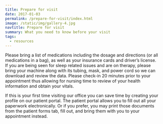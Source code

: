 ```yaml
---
title: Prepare for visit
date: 2017-01-03
permalink: /prepare-for-visit/index.html
image: /static/img/gallery-4.jpg
navtitle: Prepare for visit
summary: What you need to know before your visit
tags:
  - resources
---
```

Please bring a list of medications including the dosage and directions (or all medications in a bag), as well as your insurance cards and driver’s license. If you are being seen for sleep related issues and are on therapy, please bring your machine along with its tubing, mask, and power cord so we can download and review the data. Please check-in 20 minutes prior to your appointment thus allowing for nursing time to review of your health information and obtain your vitals.

If this is your first time visiting our office you can save time by creating your profile on our patient portal. The patient portal allows you to fill out all your paperwork electronically. Or if you prefer, you may print those documents from the patient forms tab, fill out, and bring them with you to your appointment instead.